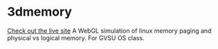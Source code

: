3dmemory
========
[Check out the live site](mattshrider.github.io/3dmemory)
A WebGL simulation of linux memory paging and physical vs logical memory.  For GVSU OS class.
